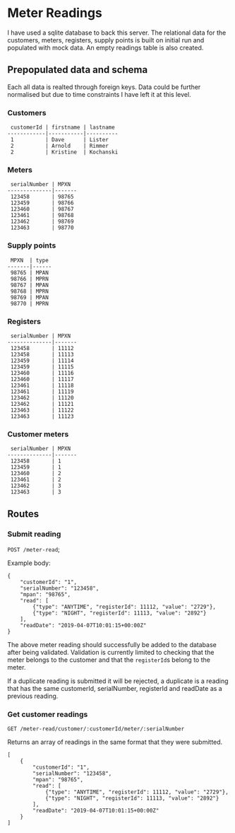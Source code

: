 # Meter Readings
I have used a sqlite database to back this server. The relational data for the customers, meters, registers, supply points is built on initial run and populated with mock data. An empty readings table is also created.

## Prepopulated data and schema
Each all data is realted through foreign keys. Data could be further normalised but due to time constraints I have left it at this level.

### Customers
```
 customerId | firstname | lastname
------------|-----------|----------
 1          | Dave      | Lister
 2          | Arnold    | Rimmer
 2          | Kristine  | Kochanski
```

### Meters
```
 serialNumber | MPXN
--------------|-------
 123458       | 98765
 123459       | 98766
 123460       | 98767
 123461       | 98768
 123462       | 98769
 123463       | 98770
```

### Supply points
```
 MPXN  | type
-------|------
 98765 | MPAN 
 98766 | MPRN
 98767 | MPAN
 98768 | MPRN
 98769 | MPAN
 98770 | MPRN
```


### Registers
```
 serialNumber | MPXN
--------------|-------
 123458       | 11112
 123458       | 11113
 123459       | 11114
 123459       | 11115
 123460       | 11116
 123460       | 11117
 123461       | 11118
 123461       | 11119
 123462       | 11120
 123462       | 11121
 123463       | 11122
 123463       | 11123
```

### Customer meters
```
 serialNumber | MPXN
--------------|-------
 123458       | 1
 123459       | 1
 123460       | 2
 123461       | 2
 123462       | 3
 123463       | 3
```

## Routes

### Submit reading
`POST /meter-read`;

Example body:

```
{
    "customerId": "1",
    "serialNumber": "123458",
    "mpan": "98765",
    "read": [
        {"type": "ANYTIME", "registerId": 11112, "value": "2729"},
        {"type": "NIGHT", "registerId": 11113, "value": "2892"}
    ],
    "readDate": "2019-04-07T10:01:15+00:00Z"
}
```

The above meter reading should successfully be added to the database after being validated. Validation is currently limited to checking that the meter belongs to the customer and that the `registerId`s belong to the meter.

If a duplicate reading is submitted it will be rejected, a duplicate is a reading that has the same customerId, serialNumber, registerId and readDate as a previous reading.

### Get customer readings
`GET /meter-read/customer/:customerId/meter/:serialNumber`

Returns an array of readings in the same format that they were submitted.

```
[
    {
        "customerId": "1",
        "serialNumber": "123458",
        "mpan": "98765",
        "read": [
            {"type": "ANYTIME", "registerId": 11112, "value": "2729"},
            {"type": "NIGHT", "registerId": 11113, "value": "2892"}
        ],
        "readDate": "2019-04-07T10:01:15+00:00Z"
    }
]
```